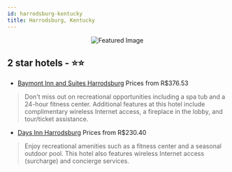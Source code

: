 ```yaml
---
id: harrodsburg-kentucky
title: Harrodsburg, Kentucky
---
```


<center><img src="https://i.travelapi.com/hotels/1000000/90000/84200/84198/37aa3bfa_z.jpg" alt="Featured Image" /></center>


##  2 star hotels - ⭐️⭐️

-    [Baymont Inn and Suites Harrodsburg](https://us.hurb.com/hotels/harrodsburg/baymont-inn-and-suites-harrodsburg-JNP-JP826708?cmp=18055) Prices from R$376.53
   > Don't miss out on recreational opportunities including a spa tub and a 24-hour fitness center. Additional features at this hotel include complimentary wireless Internet access, a fireplace in the lobby, and tour/ticket assistance.
-    [Days Inn Harrodsburg](https://us.hurb.com/hotels/harrodsburg/days-inn-harrodsburg-JNP-JP986967?cmp=18055) Prices from R$230.40
   > Enjoy recreational amenities such as a fitness center and a seasonal outdoor pool. This hotel also features wireless Internet access (surcharge) and concierge services.
